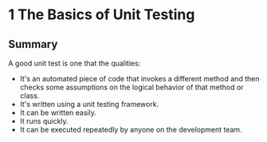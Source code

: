 # 1 The Basics of Unit Testing

## Summary
A good unit test is one that the qualities:
- It's an automated piece of code that invokes a different method and then checks some assumptions on the logical behavior of that method or class.
- It's written using a unit testing framework.
- It can be written easily.
- It runs quickly.
- It can be executed repeatedly by anyone on the development team.